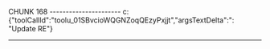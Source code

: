CHUNK 168 ----------------------
c:{"toolCallId":"toolu_01SBvcioWQGNZoqQEzyPxjjt","argsTextDelta":": \"Update RE"}

----------------------

